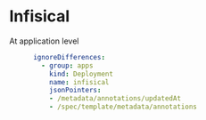 # Infisical

At application level

```yaml
      ignoreDifferences:
        - group: apps
          kind: Deployment
          name: infisical
          jsonPointers:
          - /metadata/annotations/updatedAt
          - /spec/template/metadata/annotations
```
